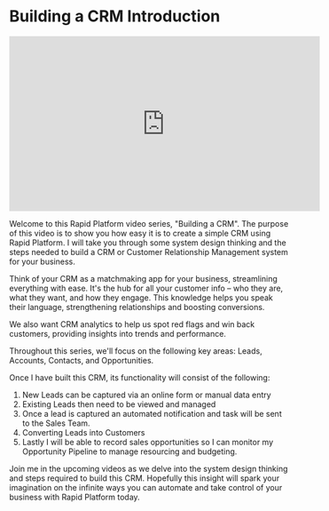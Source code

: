 # Building a CRM Introduction

<iframe width="560" height="315" src="https://www.youtube.com/embed/4Rni97X0K50?si=i0qBljCKW65QraGJ" title="YouTube video player" frameborder="0" allow="accelerometer; autoplay; clipboard-write; encrypted-media; gyroscope; picture-in-picture; web-share" allowfullscreen></iframe>

Welcome to this Rapid Platform video series, "Building a CRM". The purpose of this video is to show you how easy it is to create a simple CRM using Rapid Platform. I will take you through some system design thinking and the steps needed to build a CRM or Customer Relationship Management system for your business. 

Think of your CRM as a matchmaking app for your business, streamlining everything with ease. It's the hub for all your customer info – who they are, what they want, and how they engage. This knowledge helps you speak their language, strengthening relationships and boosting conversions.  

We also want CRM analytics to help us spot red flags and win back customers, providing insights into trends and performance. 

Throughout this series, we'll focus on the following key areas: Leads, Accounts, Contacts, and Opportunities.  

Once I have built this CRM, its functionality will consist of the following: 
1. New Leads can be captured via an online form or manual data entry 
2. Existing Leads then need to be viewed and managed 
3. Once a lead is captured an automated notification and task will be sent to the Sales Team. 
4. Converting Leads into Customers 
5. Lastly I will be able to record sales opportunities so I can monitor my Opportunity Pipeline to manage resourcing and budgeting. 

Join me in the upcoming videos as we delve into the system design thinking and steps required to build this CRM. Hopefully this insight will spark your imagination on the infinite ways you can automate and take control of your business with Rapid Platform today. 